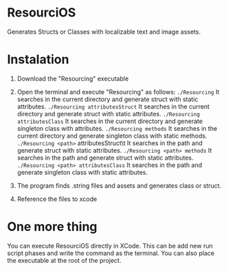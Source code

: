 # ResourciOS
Generates Structs or Classes with localizable text and image assets.

# Instalation
 1. Download the "Resourcing" executable
 2. Open the terminal and execute "Resourcing" as follows:
    `./Resourcing` It searches in the current directory and generate struct with static attributes.
    `./Resourcing attributesStruct` It searches in the current directory and generate struct with static attributes.
    `./Resourcing attributesClass` It searches in the current directory and generate singleton class with attributes.
    `./Resourcing methods` It searches in the current directory and generate singleton class with static methods.
    `./Resourcing <path>` attributesStruct\t It searches in the path and generate struct with static attributes.
    `./Resourcing <path> methods` It searches in the path and generate struct with static attributes.
    `./Resourcing <path> attributesClass` It searches in the path and generate singleton class with static attributes.
    
 3. The program finds .string files and assets and generates class or struct.
 4. Reference the files to xcode


# One more thing
You can execute ResourciOS directly in XCode. This can be add new run script phases and write the command as the terminal. 
You can also place the executable at the root of the project.

